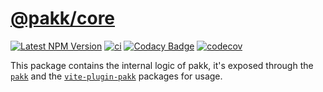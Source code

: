 # [@pakk/core](https://github.com/AlexAegis/js-tooling/tree/master/packages/core/)

[![Latest NPM Version](https://img.shields.io/npm/v/@pakk/core/latest)](https://www.npmjs.com/package/@pakk/core)
[![ci](https://github.com/AlexAegis/js-tooling/actions/workflows/cicd.yml/badge.svg)](https://github.com/AlexAegis/js-tooling/actions/workflows/cicd.yml)
[![Codacy Badge](https://app.codacy.com/project/badge/Grade/6863e4f702e34f4ea54dc05d71acfe7b)](https://www.codacy.com/gh/AlexAegis/js-tooling/dashboard?utm_source=github.com&utm_medium=referral&utm_content=AlexAegis/js-tooling&utm_campaign=Badge_Grade)
[![codecov](https://codecov.io/github/AlexAegis/js-tooling/branch/master/graph/badge.svg?token=OUxofr6zE8)](https://codecov.io/github/AlexAegis/js-tooling)

This package contains the internal logic of pakk, it's exposed through the
[`pakk`](../pakk-cli/) and the [`vite-plugin-pakk`](../pakk-vite-plugin/)
packages for usage.

